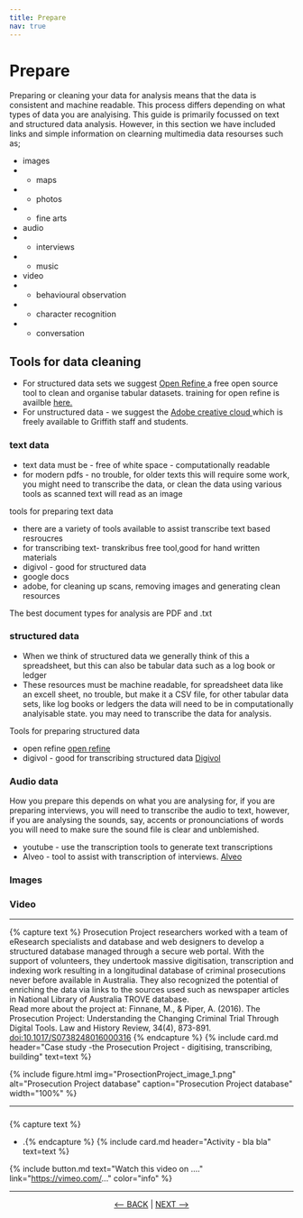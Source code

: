 ```yaml
---
title: Prepare
nav: true
---
```


# Prepare 

Preparing or cleaning your data for analysis means that the data is consistent and machine readable. This process differs depending on what types of data you are analyising. This guide is primarily focussed on text and structured data analysis. However, in this section we have included links and simple information on clearning multimedia data resourses such as; 
- images
- - maps 
- - photos 
- - fine arts 
- audio 
- - interviews 
- - music  
- video
- - behavioural observation
- - character recognition
- - conversation

## Tools for data cleaning
- For structured data sets we suggest <a href = 'https://openrefine.org/' target="_blank"> Open Refine </a> a free open source tool to clean and organise tabular datasets. training for open refine is availble <a href ='https://griffithunilibrary.github.io/intro-data-wrangle/' target="_blank">here. </a>
- For unstructured data - we suggest the <a href ='https://intranet.secure.griffith.edu.au/computing/software?_gl=1*16nj6v1*_ga*MjA2NDEzMDYwLjE2MTUxNTU0NjY.*_ga_5GKYJEBSN9*MTYzODQwODcxMy44NS4wLjE2Mzg0MDg3MTMuMA..#access' target="_blank">Adobe creative cloud </a> which is freely available to Griffith staff and students.

### text data

- text data must be - free of white space - computationally readable
- for modern pdfs - no trouble, for older texts this will require some work, you might need to transcribe the data, or clean the data using various tools as scanned text will read as an image

tools for preparing text data
- there are a variety of tools available to assist transcribe text based resroucres
- for transcribing text- transkribus free tool,good for hand written materials
- digivol - good for structured data
- google docs 
- adobe, for cleaning up scans, removing images and generating clean resources

The best document types for analysis are PDF and .txt
 

### structured data

- When we think of structured data we generally think of this a spreadsheet, but this can also be tabular data such as a log book or ledger
- These resources must be machine readable, for spreadsheet data like an excell sheet, no trouble, but make it a CSV file, for other tabular data sets, like log books or ledgers the data will need to be in computationally analyisable state. you may need to transcribe the data for analysis.

Tools for preparing structured data
- open refine <a href ='https://openrefine.org/' target="_blank" > open refine <a/>
- digivol - good for transcribing structured data <a href ='https://volunteer.ala.org.au/' target="_blank" > Digivol <a/> 


### Audio data
How you prepare this depends on what you are analysing for, if you are preparing interviews, you will need to transcribe the audio to text, however, if you are analysing the sounds, say, accents or pronounciations of words you will need to make sure the sound file is clear and unblemished.
- youtube - use the transcription tools to generate text transcriptions
- Alveo - tool to assist with transcription of interviews. <a href='https://www.alveo.edu.au/' target="_blank" > Alveo <a/>
 
 
### Images 
 
### Video 




------

{% capture text %}
Prosecution Project researchers worked with a team of eResearch specialists and database and web designers to develop a structured database managed through a secure web portal. With the support of volunteers, they undertook massive digitisation, transcription and indexing work resulting in a longitudinal database of criminal prosecutions never before available in Australia. They also recognized the potential of enriching the data via links to the sources used such as newspaper articles in National Library of Australia TROVE database.  
Read more about the project at: 
Finnane, M., & Piper, A. (2016). The Prosecution Project: Understanding the Changing Criminal Trial Through Digital Tools. Law and History Review, 34(4), 873-891. [doi:10.1017/S0738248016000316](doi:10.1017/S0738248016000316)
{% endcapture %} {% include card.md header="Case study -the Prosecution Project - digitising, transcribing, building" text=text %}

{% include figure.html img="ProsectionProject_image_1.png" alt="Prosecution Project database" caption="Prosecution Project database" width="100%" %}

----
### 


{% capture text %}
- .{% endcapture %} {% include card.md header="Activity - bla bla" text=text %}



{% include button.md text="Watch this video on ...." link="https://vimeo.com/..." color="info" %}

-----

<p align="center">
  <a href="https://griffithunilibrary.github.io/intro-text-mining-analysis/content/4-build.html"><-- BACK</a> |
  <a href="https://griffithunilibrary.github.io/intro-text-mining-analysis/content/6-analyse.html">NEXT --></a>
</p>

